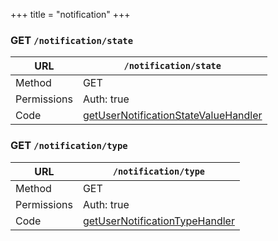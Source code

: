 +++
title = "notification"
+++


### GET `/notification/state`

URL         | **`/notification/state`**
----------- |----------
Method      | GET     
Permissions |  Auth: true
Code        | [getUserNotificationStateValueHandler](https://github.com/ovh/cds/search?q=%22func+%28api+*API%29+getUserNotificationStateValueHandler%22)
    









### GET `/notification/type`

URL         | **`/notification/type`**
----------- |----------
Method      | GET     
Permissions |  Auth: true
Code        | [getUserNotificationTypeHandler](https://github.com/ovh/cds/search?q=%22func+%28api+*API%29+getUserNotificationTypeHandler%22)
    









